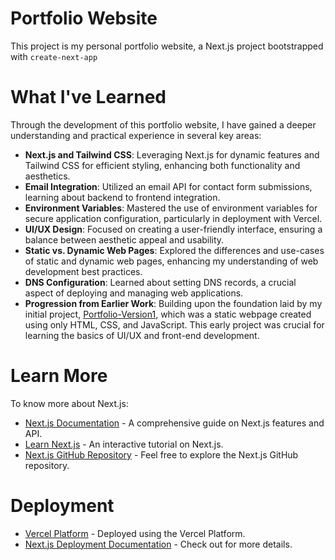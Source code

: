 # Portfolio Website 
This project is my personal portfolio website, a Next.js project bootstrapped with `create-next-app`

# What I've Learned 
Through the development of this portfolio website, I have gained a deeper understanding and practical experience in several key areas:
* **Next.js and Tailwind CSS**: Leveraging Next.js for dynamic features and Tailwind CSS for efficient styling, enhancing both functionality and aesthetics.
* **Email Integration**: Utilized an email API for contact form submissions, learning about backend to frontend integration.
* **Environment Variables**: Mastered the use of environment variables for secure application configuration, particularly in deployment with Vercel.
* **UI/UX Design**: Focused on creating a user-friendly interface, ensuring a balance between aesthetic appeal and usability.
* **Static vs. Dynamic Web Pages**: Explored the differences and use-cases of static and dynamic web pages, enhancing my understanding of web development best practices.
* **DNS Configuration**: Learned about setting DNS records, a crucial aspect of deploying and managing web applications.
* **Progression from Earlier Work**: Building upon the foundation laid by my initial project, [Portfolio-Version1](https://github.com/TheEMG/Portfolio-Version1), which was a static webpage created using only HTML, CSS, and JavaScript. This early project was crucial for learning the basics of UI/UX and front-end development.

# Learn More 
To know more about Next.js:
* [Next.js Documentation](https://nextjs.org/docs) - A comprehensive guide on Next.js features and API.
* [Learn Next.js](https://nextjs.org/learn) - An interactive tutorial on Next.js.
* [Next.js GitHub Repository](https://github.com/vercel/next.js/) - Feel free to explore the Next.js GitHub repository.

# Deployment 
* [Vercel Platform](https://vercel.com/new?utm_medium=default-template&filter=next.js&utm_source=create-next-app&utm_campaign=create-next-app-readme) - Deployed using the Vercel Platform.
* [Next.js Deployment Documentation](https://nextjs.org/docs/deployment) - Check out for more details.






